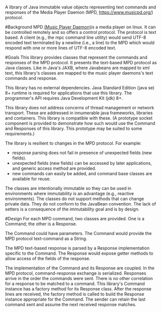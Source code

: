 A library of Java immutable value objects representing text commands and responses of the
Media Player Daemon (MPD, https://www.musicpd.org/)
protocol.

 
#Background
MPD [(Music Player Daemon)](http://www.musicpd.org)is a media player on linux.
It can be controlled remotely and so offers a control protocol.
The protocol is text based.  A client (e.g., the mpc command line utility)
would send UTF-8 encoded text terminated by a newline (i.e., a line)
to the MPD which would respond
with one or more lines of UTF-8 encoded text.
 
#Goals
This library provides classes that represent the commands
and responses of the MPD protocol.
It presents the text-based MPD protocol as Java classes.
Like in Java's JAXB, where Javabeans are mapped to xml text, this library's classes
are mapped to the music player daemons's text commands and response.

This library has no external dependencies.
Java Standard Edition (java se) 8+ runtime is required for applications that use this library.
The programmer's API requires Java Development Kit (jdk) 8+.

This library does not address concerns of thread management or network transport.
These are addressed in innumerable java frameworks, libraries and containers.
This library is compatible with these.
(A prototype socket component is provided
to demonstrate how such would use the Command and Responses of this library.
This prototype may be suited to some requirements.)

The library is resilient to changes in the MPD protocol.
For example:
* response parsing does not fail in presence of unexpected fields (new fields).
* unexpected fields (new fields) can be accessed by later applications, and generic access method are provided.
* new commands can easily be added, and command base classes are available for reuse.

The classes are intentionally immutable so they
can be used in environments where immutability is an advantage (e.g., reactive environments).
The classes do not support methods that can change private data.
They do not conform to the JavaBean convention.
The lack of setters is a consequence of the immutability goal and is by design.

#Design
For each MPD command, two classes are provided.  One is a Command;
the other is a Response.

The Command could have parameters.
The Command would provide the MPD protocol text-command as a String.

The MPD text-based response is parsed by a Response implementation specific to the Command.
The Response would expose getter methods to allow access
of the fields of the response.

The implementation of the Command and its Response are coupled.
In the MPD protocol, command-response exchange is serialized.
Responses arrive in the order the commands were sent.
There is no other correlation for a response to be matched to a command.
This library's Command instance has a factory method for its Response class.
After the response lines are received, the factory method is called to
build the Response instance appropriate for the Command.
The sender can retain the last command sent and assume the next received response matches.

